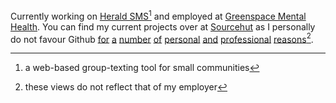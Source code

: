 Currently working on [Herald SMS](https://heraldsms.com)[^1] and employed at [Greenspace Mental Health](https://greenspacehealth.com).
You can find my current projects over at [Sourcehut](https://sr.ht/~colbyhub/) as I personally do not favour Github [for](https://www.techdirt.com/articles/20150802/20330431831/github-nukes-repository-over-use-word-retard.shtml) [a](https://www.adamhyde.net/another-good-reason-not-to-use-github/) [number](https://www.zdnet.com/article/github-starts-blocking-developers-in-countries-facing-us-trade-sanctions/) [of](https://davelane.nz/microsoft-there-way-win-our-trust) [personal](https://www.theregister.com/2020/11/03/github_youtubedl_deletion/) [and](https://sumnerevans.com/posts/technology/migrating-to-sourcehut/) [professional](https://sourcehut.org/blog/2020-04-20-prioritizing-simplitity/) [reasons](https://www.gnu.org/software/repo-criteria-evaluation.html#GitHub)[^2].

[^1]: a web-based group-texting tool for small communities
[^2]: these views do not reflect that of my employer
